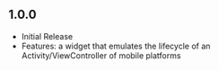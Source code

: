 ## 1.0.0

* Initial Release
* Features: a widget that emulates the lifecycle of an Activity/ViewController of mobile platforms
